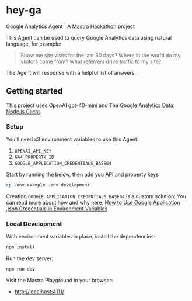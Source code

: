 # hey-ga

Google Analytics Agent | A [Mastra Hackathon](https://mastra.ai/hackathon) project

This Agent can be used to query Google Analytics data using natural language, for example:

> Show me site visits for the last 30 days?
> Where in the world do my visitors come from?
> What referrers drive traffic to my site?

The Agent will response with a helpful list of answers.

## Getting started

This project uses OpenAI [gpt-40-mini](https://platform.openai.com/docs/models/gpt-4o-mini) and The [Google Analytics Data: Node.js Client](https://www.npmjs.com/package/@google-analytics/data).

### Setup

You'll need x3 environment variables to use this Agent.

1. `OPENAI_API_KEY`
2. `GA4_PROPERTY_ID`
3. `GOOGLE_APPLICATION_CREDENTIALS_BASE64`

Start by running the below, then add you API and property keys

```bash
cp .env.example .env.development
```

Creating `GOOGLE_APPLICATION_CREDENTIALS_BASE64` is a custom solution: You can read more about how and why here: [How to Use Google Application .json Credentials in Environment Variables](https://www.paulie.dev/posts/2024/06/how-to-use-google-application-json-credentials-in-environment-variables/)

### Local Development

With environment variables in place, install the dependencies:

```bash
npm install
```

Run the dev server:

```bash
npm run dev
```

Visit the Mastra Playground in your browser:

- [http://localhost:4111/](http://localhost:4111)
